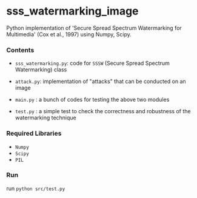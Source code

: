 # sss_watermarking_image

Python implementation of 'Secure Spread Spectrum Watermarking for Multimedia' (Cox et al., 1997) using Numpy, Scipy.

### Contents

- `sss_watermarking.py`: code for `SSSW` (Secure Spread Spectrum Watermarking) class

- `attack.py`: implementation of "attacks" that can be conducted on an image

- `main.py` : a bunch of codes for testing the above two modules

- `test.py` : a simple test to check the correctness and robustness of the watermarking technique

### Required Libraries

- `Numpy`
- `Scipy`
- `PIL`

### Run

run `python src/test.py`
